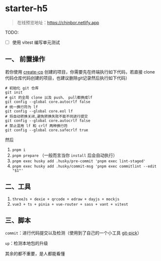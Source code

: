 # starter-h5

> 在线预览地址：https://chinbor.netlify.app

TODO:

- [ ] 使用 vitest 编写单元测试

## 一、 前置操作
若你使用 [create-cp](https://www.npmjs.com/package/create-cp) 创建的项目，你需要先在终端执行如下代码，若直接 clone代码仓库代码创建的项目，也建议删除git记录然后执行如下代码）

```shell
# 初始化 git 仓库
git init
# git 的全局 clone 以及 push、 pull都换成lf
git config --global core.autocrlf false
# 统一换行符为 lf
git config --global core.eol lf
# 将自动转换关闭,避免转换失败不能不同进行提交
git config --global core.autocrlf false
# 禁止混用 lf 和 crlf 两种换行符
git config --global core.safecrlf true
```

然后

1. `pnpm i`
2. `pnpm prepare` （一般而言当你 `install` 后会自动执行）
3. `pnpm exec husky add .husky/pre-commit 'pnpm exec lint-staged'`
4. `pnpm exec husky add .husky/commit-msg 'pnpm exec commitlint --edit "$1"'`

## 二、工具

1. `threeJs + dexie + qrcode + edraw + dayjs + mockjs`
2. `vue3 + ts + pinia + vue-router + sass + vant + vitest`

## 三、脚本

`commit`：进行代码提交以及检测（使用到了自己的一个小工具 [git-pick](https://www.npmjs.com/package/@chinbor/git-pick)）

`up`：检测本地包的升级

其余的都不重要，是人都能看懂
